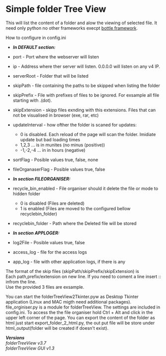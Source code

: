 # Simple folder Tree View
This will list the content of a folder and alow the viewing of selected file.
It need only python no other frameworks execpt [bottle framework](https://github.com/bottlepy/bottle).  

How to configure in config.ini  
- ***In DEFAULT section:***
- port - Port where the webserver will listen
- ip - Address where ther server will listen. 0.0.0.0 will listen on any v4 IP.
- serverRoot - Folder that will be listed
- skipPath - file containing the paths to be skipped when listing the folder
- skipPrefix - File with prefixes of files to be ignored. For exsample all file starting with .(dot).
- skipExtension - skipp files exnding with this extensions. Files that can not be visualised in browser (exe, rar, etc)
- updateInterval - how ofther the folder is scaned for updates:
	- 0 is disabled. Each reload of the page will scan the folder. Imidiate update but bad loading times
	- 1,2,3 ... is in munites (no minus (positive))
	- -1,-2,-4 ... in in hours (negative)
- sortFlag - Posible values true, false, none
- fileOrganaserFlag - Posible values true, false

- ***In section FILEORGANISER:***
- recycle_bin_enabled - File organiser should it delete the file or mode to hidden folder
	- 0 is disabled (Files are deleted)
	- 1 is enabled (Files are moved to the configured bellow recyclebin_folder)
- recyclebin_folder - Path where the Deleted file will be stored

- ***In section APPLOGER:***
- log2File -  Posible values true, false
- access_log - file for the access logs
- app_log - file with other application logs, if there is any

The format of the skip files (skipPath/skipPrefix/skipExtension) is  
Each path,prefix/extension on new line. If you need to coment a line insert :: infrom the line.  
Use the provided 3 files are exsample.  

You can start the folderTreeView2Tkinter.pyw as Desktop Tkinter application (Linux and MAC migth need additional packages).  
file_orginiser.py is a module for folderTreeView. The settings are included in config.ini.
To access the the file organiser hold Ctrl + Alt and click in the upper left corner of the page.
You can export the content of the folder as html just start export_folder_2_html.py, the out put file will be store under html_output(folder will be created if doesn't exist).

***Versions***  
*folderTreeView v3.7*  
*folderTreeView GUI v1.3*  
